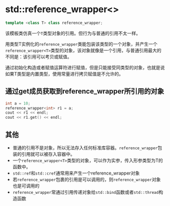 # std::reference_wrapper<>

```cpp
template <class T> class reference_wrapper;
```

该模板类仿真一个`T`类型对象的引用。但行为与普通的引用不太一样。

用类型T实例化的`reference_wrapper`类能包装该类型的一个对象，并产生一个`reference_wrapper<T>`类型的对象，该对象就像是一个引用，与普通引用最大的不同是：该引用可以考贝或赋值。

通过初始化构造或者赋值运算符进行赋值，但是只能接受同类型的对象，也就是说如果T类型是内置类型，使用常量进行拷贝赋值是不允许的。

## 通过get成员获取到reference_wrapper所引用的对象

```cpp
int a = 10;
reference_wrapper<int> r1 = a;
cout << r1 << endl;
cout << r1.get() << endl;
```

## 其他

* 普通的引用不是对象，所以无法存入任何标准库容器。`reference_wrapper`包装的引用就可以被存入容器中。
* 一个`reference_wrapper<T>`类型的对象，可以作为实参，传入形参类型为T的函数中。
* `std::ref`和`std::cref`通常用来产生一个reference_wrapper对象
* 若`reference_wrapper`包裹的引用是可以调用的，则`reference_wrapper`对象也是可调用的
* `reference_wrapper`常通过引用传递对象给`std::bind`函数或者`std::thread`构造函数
